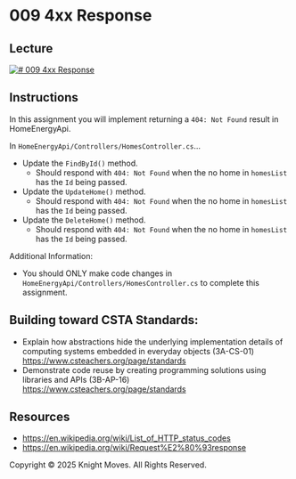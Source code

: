 # 009 4xx Response

## Lecture

[![# 009 4xx Response](https://img.youtube.com/vi/1a5s6qqXh7Y/0.jpg)](https://www.youtube.com/watch?v=1a5s6qqXh7Y)

## Instructions

In this assignment you will implement returning a `404: Not Found` result in HomeEnergyApi.

In `HomeEnergyApi/Controllers/HomesController.cs`...

- Update the `FindById()` method.
  - Should respond with `404: Not Found` when the no home in `homesList` has the `Id` being passed.
- Update the `UpdateHome()` method.
  - Should respond with `404: Not Found` when the no home in `homesList` has the `Id` being passed.
- Update the `DeleteHome()` method.
  - Should respond with `404: Not Found` when the no home in `homesList` has the `Id` being passed.

Additional Information:

- You should ONLY make code changes in `HomeEnergyApi/Controllers/HomesController.cs` to complete this assignment.

## Building toward CSTA Standards:

- Explain how abstractions hide the underlying implementation details of computing systems embedded in everyday objects (3A-CS-01) https://www.csteachers.org/page/standards
- Demonstrate code reuse by creating programming solutions using libraries and APIs (3B-AP-16) https://www.csteachers.org/page/standards

## Resources

- https://en.wikipedia.org/wiki/List_of_HTTP_status_codes
- https://en.wikipedia.org/wiki/Request%E2%80%93response

Copyright &copy; 2025 Knight Moves. All Rights Reserved.
